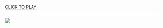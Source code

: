 
<a href="https://premium76.site?title=flappy_birds_unblocked_games&ref=13M">CLICK TO PLAY</a></h3>
<hr>

<a href="https://premium76.site?title=flappy_birds_unblocked_games&ref=13M"><img src="https://clearcache.store/games.png"></a>


